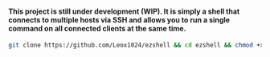 #### This project is still under development (WIP). It is simply a shell that connects to multiple hosts via SSH and allows you to run a single command on all connected clients at the same time.

``` bash
git clone https://github.com/Leox1024/ezshell && cd ezshell && chmod +x run.sh && ./run.sh
```
